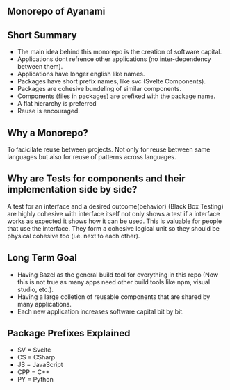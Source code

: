 ## Monorepo of Ayanami

## Short Summary
- The main idea behind this monorepo is the creation of software capital.
- Applications dont refrence other applications (no inter-dependency between them).
- Applications have longer english like names.
- Packages have short prefix names, like svc (Svelte Components).
- Packages are cohesive bundeling of similar components.
- Components (files in packages) are prefixed with the package name.
- A flat hierarchy is preferred
- Reuse is encouraged.

## Why a Monorepo?

To facicilate reuse between projects. Not only for reuse between same languages but also for reuse of patterns across languages.

## Why are Tests for components and their implementation side by side?

A test for an interface and a desired outcome(behavior) (Black Box Testing) are highly cohesive with interface itself not only shows a test if a interface works as expected it shows how it can be used. This is valuable for people that use the interface. They form a cohesive logical unit so they should be physical cohesive too (i.e. next to each other).

## Long Term Goal
- Having Bazel as the general build tool for everything in this repo (Now this is not true as many apps need other build tools like npm, visual studio, etc.).
- Having a large colletion of reusable components that are shared by many applications.
- Each new application increases software capital bit by bit.

## Package Prefixes Explained
- SV    = Svelte
- CS    = CSharp
- JS    = JavaScript
- CPP   = C++
- PY    = Python 